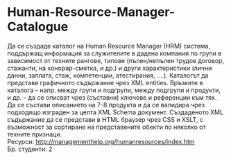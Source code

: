 # Human-Resource-Manager-Catalogue
Да се създаде каталог на Human Resource Manager (HRM) система, поддържащ информация за служителите в
дадена компания по групи в зависимост от техните рангове, типове (пълен/непълен трудов договор, стажанти,
на хонорар-сметка, и др.) и други характеристики (лични данни, заплата, стаж, компетенции, атестирания, ....).
Каталогът да представя графичното съдържание чрез XML entities. Връзките в каталога – напр. между групи и
подгрупи, между подгрупи и продукти, и др. – да се описват чрез (съставни) ключове и референции към тях. Да
се състави описанието на 7-8 продукта и да се валидира чрез подходящо изграден за целта XML Schema
документ. Създаденото XML съдържание да се представи в HTML браузер чрез CSS и XSLT, с възможност за
сортиране на представените обекти по няколко от техните признаци.<br>
Ресурси: http://managementhelp.org/humanresources/index.htm <br>
Бр. студенти: 2

